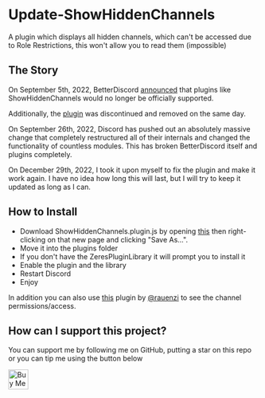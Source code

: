 # Update-ShowHiddenChannels
A plugin which displays all hidden channels, which can't be accessed due to Role Restrictions, this won't allow you to read them (impossible)

## The Story
On September 5th, 2022, BetterDiscord [announced](https://discord.com/channels/86004744966914048/178208945410801665/1016268576283426866) that plugins like ShowHiddenChannels would no longer be officially supported.

Additionally, the [plugin](https://github.com/mwittrien/BetterDiscordAddons/tree/master/Plugins/ShowHiddenChannels) was discontinued and removed on the same day.

On September 26th, 2022, Discord has pushed out an absolutely massive change that completely restructured all of their internals and changed the functionality of countless modules. This has broken BetterDiscord itself and plugins completely.

On December 29th, 2022, I took it upon myself to fix the plugin and make it work again. I have no idea how long this will last, but I will try to keep it updated as long as I can.

## How to Install
- Download ShowHiddenChannels.plugin.js by opening [this](https://raw.githubusercontent.com/Tr3pst4r/Update-ShowHiddenChannels/main/ShowHiddenChannels.plugin.js) then right-clicking on that new page and clicking "Save As...".
- Move it into the plugins folder
- If you don't have the ZeresPluginLibrary it will prompt you to install it
- Enable the plugin and the library
- Restart Discord
- Enjoy

In addition you can also use [this](https://github.com/rauenzi/BetterDiscordAddons/tree/master/Plugins/PermissionsViewer) plugin by [@rauenzi](https://github.com/rauenzi/) to see the channel permissions/access.

## How can I support this project?
You can support me by following me on GitHub, putting a star on this repo or you can tip me using the button below

<a href='https://ko-fi.com/Z8Z2GV3K4'>
    <img style='height:40px;' src='https://storage.ko-fi.com/cdn/kofi5.png?v=3' alt='Buy Me a Coffee'/>
</a>
